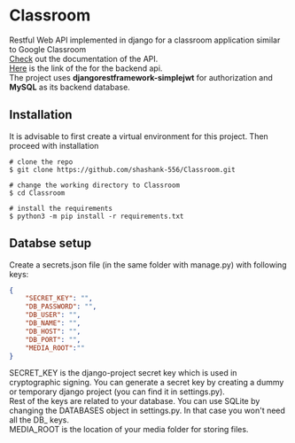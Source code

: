 # Classroom
Restful Web API implemented in django for a classroom application similar to Google Classroom <br>
[Check](documentation.md) out the documentation of the API.<br>
[Here](http://shashankkkkk.pythonanywhere.com/) is the link of the for the backend api. <br>
The project uses **djangorestframework-simplejwt** for authorization and **MySQL** as its backend database.

## Installation

It is advisable to first create a virtual environment for this project. Then proceed with installation
```console
# clone the repo
$ git clone https://github.com/shashank-556/Classroom.git

# change the working directory to Classroom
$ cd Classroom

# install the requirements
$ python3 -m pip install -r requirements.txt
```
## Databse setup
Create a secrets.json file (in the same folder with manage.py) with following keys:
```json
{
    "SECRET_KEY": "",
    "DB_PASSWORD": "",
    "DB_USER": "",
    "DB_NAME": "",
    "DB_HOST": "",
    "DB_PORT": "",
    "MEDIA_ROOT":""
}
```
SECRET_KEY is the django-project secret key which is used in cryptographic signing. You can generate a secret key by creating a dummy or temporary django project (you can find it in settings.py).<br>
Rest of the keys are related to your database. You can use SQLite by changing the DATABASES object in settings.py. In that case you won't need all the DB_ keys.<br>
MEDIA_ROOT is the location of your media folder for storing files.


